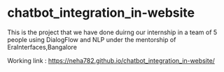 # chatbot_integration_in-website

This is the project that we have done duirng our internship in a team of 5 people using DialogFlow and NLP under the mentorship of EraInterfaces,Bangalore

Working link : https://neha782.github.io/chatbot_integration_in-website/
